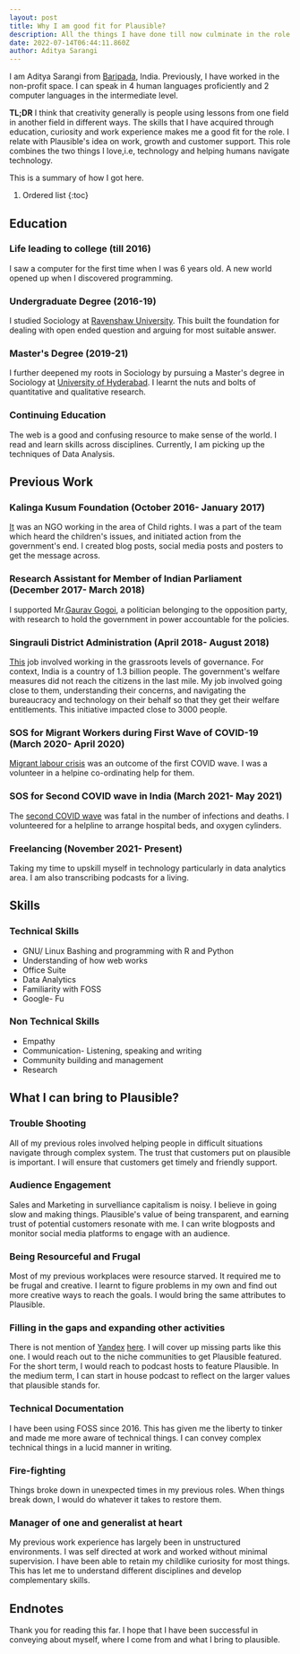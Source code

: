 ```yaml
---
layout: post
title: Why I am good fit for Plausible? 
description: All the things I have done till now culminate in the role of customer success manager at plausible
date: 2022-07-14T06:44:11.860Z
author: Aditya Sarangi
---
```



I am Aditya Sarangi from [Baripada](https://en.wikipedia.org/wiki/Baripada), India. Previously, I have worked in the non-profit space. I can speak in 4 human languages proficiently and 2 computer languages in the intermediate level.

**TL;DR** I think that creativity generally is people using lessons from one field in another field in different ways.  The skills that I have acquired through education, curiosity and work experience makes me a good fit for the role. I relate with Plausible's idea on work, growth and customer support. This role combines the two things I love,i.e, technology and helping humans navigate technology. 

This is a summary of how I got here. 

1. Ordered list
{:toc}

## Education
### Life leading to college (till 2016)
I saw a computer for the first time when I was 6 years old. A new world opened up when I discovered programming. 

### Undergraduate Degree (2016-19)
I studied Sociology at [Ravenshaw University](https://ravenshawuniversity.ac.in/). This built the foundation for dealing with open ended question and arguing for most suitable answer. 

### Master's Degree (2019-21)
I further deepened my roots in Sociology by pursuing a Master's degree in Sociology at [University of Hyderabad](https://uohyd.ac.in/). I learnt the nuts and bolts of quantitative and qualitative research.

### Continuing Education
The web is a good and confusing resource to make sense of the world. I read and learn skills across disciplines. Currently, I am picking up the techniques of Data Analysis.

## Previous Work
### Kalinga Kusum Foundation (October 2016- January 2017)
[It](http://kalingakusum.org/index.php) was an NGO working in the area of Child rights. I was a part of the team which heard the children's issues, and initiated action from the government's end. I created blog posts, social media posts and posters to get the message across.

### Research Assistant for Member of Indian Parliament (December 2017- March 2018)
I supported Mr.[Gaurav Gogoi](https://gauravgogoi.org/), a politician belonging to the opposition party, with research to hold the government in power accountable for the policies.

### Singrauli District Administration (April 2018- August 2018)
[This](https://singrauli.nic.in/en/) job involved working in the grassroots levels of governance. For context, India is a country of 1.3 billion people. The government's welfare measures did not reach the citizens in the last mile. My job involved going close to them, understanding their concerns, and navigating the bureaucracy and technology on their behalf so that they get their welfare entitlements. This initiative impacted close to 3000 people. 

### SOS for Migrant Workers during First Wave of COVID-19 (March 2020- April 2020)
[Migrant labour crisis](https://www.washingtonpost.com/world/asia_pacific/india-coronavirus-lockdown-migrant-workers/2020/03/27/a62df166-6f7d-11ea-a156-0048b62cdb51_story.html) was an outcome of the first COVID wave. I was a volunteer in a helpine co-ordinating help for them. 

### SOS for Second COVID wave in India (March 2021- May 2021)
The [second COVID wave](https://www.nytimes.com/2021/04/20/opinion/india-covid-crisis.html) was fatal in the number of infections and deaths. I volunteered for a helpline to arrange hospital beds, and oxygen cylinders.

### Freelancing (November 2021- Present)
Taking my time to upskill myself in technology particularly in data analytics area. I am also transcribing podcasts for a living.

## Skills
### Technical Skills
-  GNU/ Linux Bashing and programming with R and Python
-  Understanding of how web works
-  Office Suite
-  Data Analytics
-  Familiarity with FOSS
-  Google- Fu
### Non Technical Skills
-  Empathy
-  Communication- Listening, speaking and writing
-  Community building and management
-  Research
## What I can bring to Plausible?
### Trouble Shooting
All of my previous roles involved helping people in difficult situations navigate through complex system. The trust that customers put on plausible is important. I will ensure that customers get timely and friendly support. 
### Audience Engagement
Sales and Marketing in survelliance capitalism is noisy. I believe in going slow and making things. Plausible's value of being transparent, and earning trust of potential customers resonate with me. I can write blogposts and monitor social media platforms to engage with an audience.
### Being Resourceful and Frugal
Most of my previous workplaces were resource starved. It required me to be frugal and creative. I learnt to figure problems in my own and find out more creative ways to reach the goals. I would bring the same attributes to Plausible. 
### Filling in the gaps and expanding other activities
There is not mention of [Yandex](https://metrica.yandex.com/about) [here](https://plausible.io/blog/best-wordpress-analytics-plugins). I will cover up missing parts like this one. I would reach out to the niche communities to get Plausible featured. For the short term, I would reach to podcast hosts to feature Plausible. In the medium term, I can start in house podcast to reflect on the larger values that plausible stands for.
### Technical Documentation
I have been using FOSS since 2016. This has given me the liberty to tinker and made me more aware of technical things. I can convey complex technical things in a lucid manner in writing. 
### Fire-fighting 
Things broke down in unexpected times in my previous roles. When things break down, I would do whatever it takes to restore them. 
### Manager of one and generalist at heart
My previous work experience has largely been in unstructured environments. I was self directed at work and worked without minimal supervision. I have been able to retain my childlike curiosity for most things. This has let me to understand different disciplines and develop complementary skills.
## Endnotes
Thank you for reading this far. I hope that I have been successful in conveying about myself, where I come from and what I bring to plausible.
